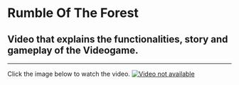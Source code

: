 # Rumble Of The Forest

## Video that explains the functionalities, story and gameplay of the Videogame.

---

Click the image below to watch the video.
[![Video not available](http://img.youtube.com/vi/yr0Lb4o0rT4/0.jpg)](http://www.youtube.com/watch?v=yr0Lb4o0rT4)